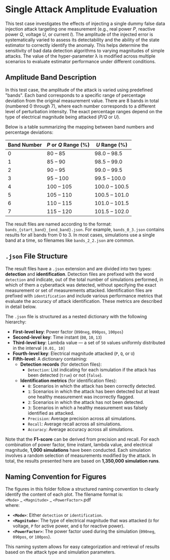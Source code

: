 # Single Attack Amplitude Evaluation

This test case investigates the effects of injecting a single dummy false data injection attack targeting one measurement (e.g., real power *P*, reactive power *Q*, voltage *U*, or current *I*). The amplitude of the injected error is systematically varied to assess its detectability and the ability of the state estimator to correctly identify the anomaly. This helps determine the sensitivity of bad data detection algorithms to varying magnitudes of simple attacks. The value of the hyper-parameter λ is modified across multiple scenarios to evaluate estimator performance under different conditions.

## Amplitude Band Description

In this test case, the amplitude of the attack is varied using predefined "bands". Each band corresponds to a specific range of percentage deviation from the original measurement value. There are 8 bands in total (numbered 0 through 7), where each number corresponds to a different level of perturbation intensity. The exact percentage ranges depend on the type of electrical magnitude being attacked (*P*/*Q* or *U*).

Below is a table summarizing the mapping between band numbers and percentage deviations:

| Band Number | *P* or *Q* Range (%) | *U* Range (%)     |
|-------------|-----------------------|--------------------|
| 0           | 80 – 85               | 98.0 – 98.5        |
| 1           | 85 – 90               | 98.5 – 99.0        |
| 2           | 90 – 95               | 99.0 – 99.5        |
| 3           | 95 – 100              | 99.5 – 100.0       |
| 4           | 100 – 105             | 100.0 – 100.5      |
| 5           | 105 – 110             | 100.5 – 101.0      |
| 6           | 110 – 115             | 101.0 – 101.5      |
| 7           | 115 – 120             | 101.5 – 102.0      |

The result files are named according to the format: `bands_{start_band}_{end_band}.json`. For example, `bands_0_3.json` contains results for all bands from 0 to 3. In most cases, simulations use a single band at a time, so filenames like `bands_2_2.json` are common.

## `.json` File Structure

The result files have a `.json` extension and are divided into two types: **detection** and **identification**. Detection files are prefixed with the word `detection` and indicate, out of the total number of simulations performed, in which of them a cyberattack was detected, without specifying the exact measurement or set of measurements attacked. Identification files are prefixed with `identification` and include various performance metrics that evaluate the accuracy of attack identification. These metrics are described in detail below.

The `.json` file is structured as a nested dictionary with the following hierarchy:

- **First-level key**: Power factor (`090neg`, `090pos`, `100pos`)
- **Second-level key**: Time instant (`08`, `10`, `13`)
- **Third-level key**: Lambda value — a set of `50` values uniformly distributed in the interval `[0.01, 10]`
- **Fourth-level key**: Electrical magnitude attacked (`P`, `Q`, or `U`)
- **Fifth-level**: A dictionary containing:
  - **Detection records** (for detection files):
    - `Detection`: List indicating for each ismulation if the attack has been detected (`true`) or not (`false`).
  - **Identification metrics** (for identification files):
    - `0`: Scenarios in which the attack has been correctly detected.
    - `1`: Scenarios in which the attack has been detected but at least one healthy measurement was incorrectly flagged.
    - `2`: Scenarios in which the attack has not been detected.
    - `3`: Scenarios in which a healthy measurement was falsely identified as attacked.
    - `Precision`: Average precision across all simulations.
    - `Recall`: Average recall across all simulations.
    - `Accuracy`: Average accuracy across all simulations.

Note that the **F1-score** can be derived from precision and recall. For each combination of power factor, time instant, lambda value, and electrical magnitude, **1,000 simulations** have been conducted. Each simulation involves a random selection of measurements modified by the attack. In total, the results presented here are based on **1,350,000 simulation runs**.

## Naming Convention for Figures

The figures in this folder follow a structured naming convention to clearly identify the content of each plot. The filename format is:\
`<Mode>` _ `<Magnitude>` _ `<PowerFactor>`.pdf\
where:

- **`<Mode>`**: Either `detection` or `identification`.
- **`<Magnitude>`**: The type of electrical magnitude that was attacked (`U` for voltage, `P` for active power, and `Q` for reactive power).
- **`<PowerFactor>`**: The power factor used during the simulation (`090neg`, `090pos`, or `100pos`).

This naming system allows for easy categorization and retrieval of results based on the attack type and simulation parameters.


    

